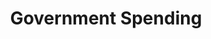 ---
layout: content
data: govspending
title: Government Spending
isHome: true
link: https://figure.nz/search/?query=government%20disabled&ref=dfnz
---